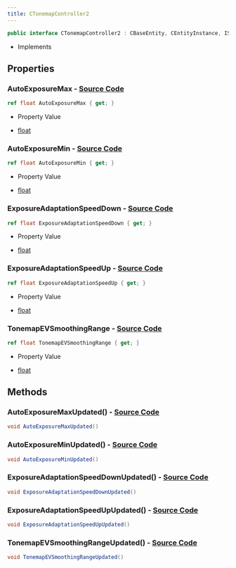 ```yaml
---
title: CTonemapController2
---
```


```csharp
public interface CTonemapController2 : CBaseEntity, CEntityInstance, ISchemaClass<CEntityInstance>, ISchemaClass<CBaseEntity>, ISchemaClass<CTonemapController2>, ISchemaField, ISchemaClass, INativeHandle
```

- Implements

## Properties

### **AutoExposureMax** - [Source Code](https://github.com/swiftly-solution/swiftlys2/blob/main/managed/src/SwiftlyS2.Generated/Schemas/Interfaces/CTonemapController2.cs#L18)

```csharp
ref float AutoExposureMax { get; }
```

- Property Value

- [float](https://learn.microsoft.com/dotnet/api/system.single)

### **AutoExposureMin** - [Source Code](https://github.com/swiftly-solution/swiftlys2/blob/main/managed/src/SwiftlyS2.Generated/Schemas/Interfaces/CTonemapController2.cs#L16)

```csharp
ref float AutoExposureMin { get; }
```

- Property Value

- [float](https://learn.microsoft.com/dotnet/api/system.single)

### **ExposureAdaptationSpeedDown** - [Source Code](https://github.com/swiftly-solution/swiftlys2/blob/main/managed/src/SwiftlyS2.Generated/Schemas/Interfaces/CTonemapController2.cs#L22)

```csharp
ref float ExposureAdaptationSpeedDown { get; }
```

- Property Value

- [float](https://learn.microsoft.com/dotnet/api/system.single)

### **ExposureAdaptationSpeedUp** - [Source Code](https://github.com/swiftly-solution/swiftlys2/blob/main/managed/src/SwiftlyS2.Generated/Schemas/Interfaces/CTonemapController2.cs#L20)

```csharp
ref float ExposureAdaptationSpeedUp { get; }
```

- Property Value

- [float](https://learn.microsoft.com/dotnet/api/system.single)

### **TonemapEVSmoothingRange** - [Source Code](https://github.com/swiftly-solution/swiftlys2/blob/main/managed/src/SwiftlyS2.Generated/Schemas/Interfaces/CTonemapController2.cs#L24)

```csharp
ref float TonemapEVSmoothingRange { get; }
```

- Property Value

- [float](https://learn.microsoft.com/dotnet/api/system.single)

## Methods

### **AutoExposureMaxUpdated()** - [Source Code](https://github.com/swiftly-solution/swiftlys2/blob/main/managed/src/SwiftlyS2.Generated/Schemas/Interfaces/CTonemapController2.cs#L27)

```csharp
void AutoExposureMaxUpdated()
```

### **AutoExposureMinUpdated()** - [Source Code](https://github.com/swiftly-solution/swiftlys2/blob/main/managed/src/SwiftlyS2.Generated/Schemas/Interfaces/CTonemapController2.cs#L26)

```csharp
void AutoExposureMinUpdated()
```

### **ExposureAdaptationSpeedDownUpdated()** - [Source Code](https://github.com/swiftly-solution/swiftlys2/blob/main/managed/src/SwiftlyS2.Generated/Schemas/Interfaces/CTonemapController2.cs#L29)

```csharp
void ExposureAdaptationSpeedDownUpdated()
```

### **ExposureAdaptationSpeedUpUpdated()** - [Source Code](https://github.com/swiftly-solution/swiftlys2/blob/main/managed/src/SwiftlyS2.Generated/Schemas/Interfaces/CTonemapController2.cs#L28)

```csharp
void ExposureAdaptationSpeedUpUpdated()
```

### **TonemapEVSmoothingRangeUpdated()** - [Source Code](https://github.com/swiftly-solution/swiftlys2/blob/main/managed/src/SwiftlyS2.Generated/Schemas/Interfaces/CTonemapController2.cs#L30)

```csharp
void TonemapEVSmoothingRangeUpdated()
```

